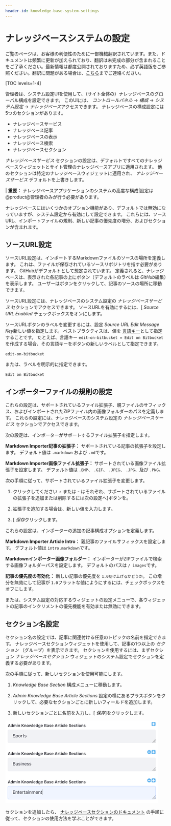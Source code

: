 ```yaml
---
header-id: knowledge-base-system-settings
---
```


# ナレッジベースシステムの設定

<p class="alert alert-info"><span class="wysiwyg-color-blue120">ご覧のページは、お客様の利便性のために一部機械翻訳されています。また、ドキュメントは頻繁に更新が加えられており、翻訳は未完成の部分が含まれることをご了承ください。最新情報は都度公開されておりますため、必ず英語版をご参照ください。翻訳に問題がある場合は、<a href="mailto:support-content-jp@liferay.com">こちら</a>までご連絡ください。</span></p>

[TOC levels=1-4]

管理者は、システム設定UIを使用して、（サイト全体の）ナレッジベースのグローバル構成を設定できます。 このUIには、 *コントロールパネル* → *構成* → *システム設定* → *ナレッジベース*アクセスできます。 ナレッジベースの構成設定には5つのセクションがあります。

  - ナレッジベースサービス
  - ナレッジベース記事
  - ナレッジベースの表示
  - ナレッジベース検索
  - ナレッジベースセクション

*ナレッジベースサービス* セクションの設定は、デフォルトですべてのナレッジベースウィジェットとサイト管理のナレッジベースアプリに適用されます。 他のセクションは特定のナレッジベースウィジェットに適用され、 *ナレッジベースサービス* デフォルトを上書きします。

| **重要：** ナレッジベースアプリケーションのシステムの高度な構成|設定は@product@管理者のみが行う必要があります。

ナレッジベースにはいくつかのオプション機能があり、デフォルトでは無効になっていますが、システム設定から有効にして設定できます。 これらには、ソースURL、インポートファイルの規則、新しい記事の優先度の増分、およびセクションが含まれます。

## ソースURL設定

ソースURL設定は、インポートするMarkdownファイルのソースの場所を定義します。 これは、ファイルが保存されているソースリポジトリを指す必要があります。 GitHubがデフォルトとして想定されています。 定義されると、ナレッジベースは、表示された各記事の上にボタン（デフォルトのラベルは *GitHub*編集）を表示します。 ユーザーはボタンをクリックして、記事のソースの場所に移動できます。

ソースURL設定には、ナレッジベースのシステム設定の *ナレッジベースサービス* セクションでアクセスできます。 ソースURLを有効にするには、[ *Source URL Enabled* チェックボックスをオンにします。

ソースURLボタンのラベルを変更するには、設定 *Source URL Edit Message Key*新しい値を指定します。 ベストプラクティスは、値を [言語キー](/docs/7-1/tutorials/-/knowledge_base/t/overriding-language-keys)として指定することです。 たとえば、言語キー `edit-on-bitbucket = Edit on Bitbucket`を作成する場合、その言語キーをボタンの新しいラベルとして指定できます。

    edit-on-bitbucket

または、ラベルを明示的に指定できます。

    Edit on Bitbucket

## インポーターファイルの規則の設定

これらの設定は、サポートされているファイル拡張子、親ファイルのサフィックス、およびインポートされたZIPファイル内の画像フォルダーのパスを定義します。 これらの設定には、ナレッジベースのシステム設定の *ナレッジベースサービス* セクションでアクセスできます。

次の設定は、インポーターがサポートするファイル拡張子を指定します。

**Markdown Importer記事の拡張子：** サポートされている記事の拡張子を設定します。 デフォルト値は `.markdown` および `.md`です。

**Markdown Importer画像ファイル拡張子：** サポートされている画像ファイル拡張子を設定します。 デフォルト値は `.BMP`、 `.GIF`、 `.JPEG`、 `.JPG`、及び `.PNG`。

次の手順に従って、サポートされているファイル拡張子を変更します。

1.  クリックしてください *+* または *-* はそれぞれ、サポートされているファイルの拡張子を追加または削除するには次の設定へ]ボタンを。

2.  拡張子を追加する場合は、新しい値を入力します。

3.  [ *保存*クリックします。

これらの設定は、インポーターの追加の記事構成オプションを定義します。

**Markdown Importer Article Intro：** 親記事のファイルサフィックスを設定します。 デフォルト値は `intro.markdown`です。

**Markdownインポーター画像フォルダー：** インポーターがZIPファイルで検索する画像フォルダーパスを設定します。 デフォルトのパスは `/ images`です。

**記事の優先度の有効化：** 新しい記事の優先度を `1.0だけ上げるかどうか`。 この増分を無効にして記事が `1.0`フラットな値にようにするには、チェックボックスをオフにします。</p>

<p spaces-before="0">または、システム設定の対応するウィジェットの設定メニューで、各ウィジェットの記事のインクリメントの優先機能を有効または無効にできます。</p>

<h2 spaces-before="0">セクション名設定</h2>

<p spaces-before="0">セクション名の設定では、記事に関連付ける任意のトピックの名前を指定できます。 ナレッジベースセクションウィジェットを使用して、記事の1つ以上の <em x-id="3">セクション</em> （グループ）を表示できます。 セクションを使用するには、まずセクション <em x-id="3">ナレッジベースセクション</em> ウィジェットのシステム設定でセクションを定義する必要があります。</p>

<p spaces-before="0">次の手順に従って、新しいセクションを使用可能にします。</p>

<ol start="1">
<li><p spaces-before="0"> <em x-id="3">Knowledge Base Section</em> 構成メニューに移動します。</p></li>
<li><p spaces-before="0"> <em x-id="3">Admin Knowledge Base Article Sections</em> 設定の横にあるプラスボタンをクリックして、必要なセクションごとに新しいフィールドを追加します。</p></li>
<li><p spaces-before="0"> 新しいセクションごとに名前を入力し、[ <em x-id="3">保存</em>]をクリックします。</p></li>
</ol>

<p spaces-before="0"><img src="../../../../images/kb-section-setting.png" alt="図1：ナレッジベースセクションウィジェットで使用するセクションを作成します。" /></p>

<p spaces-before="0">セクションを追加したら、 <a href="/docs/7-1/user/-/knowledge_base/u/other-knowledge-base-widgets#knowledge-base-section">ナレッジベースセクションのドキュメント</a> の手順に従って、セクションの使用方法を学ぶことができます。</p>
